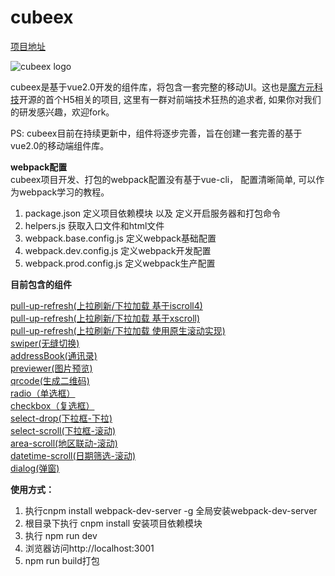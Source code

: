 # cubeex #

[项目地址](http://www.best-html5.net/cubee/cubeex)

![cubeex logo](http://zqmfcdn.huanhuba.com/publicH5/img/cubeex/logo.png)

cubeex是基于vue2.0开发的组件库，将包含一套完整的移动UI。这也是[魔方元科技](http://www.cubee.com)开源的首个H5相关的项目, 这里有一群对前端技术狂热的追求者, 如果你对我们的研发感兴趣，欢迎fork。

PS: cubeex目前在持续更新中，组件将逐步完善，旨在创建一套完善的基于vue2.0的移动端组件库。

**webpack配置**<br>
cubeex项目开发、打包的webpack配置没有基于vue-cli， 配置清晰简单, 可以作为webpack学习的教程。
>
1. package.json  定义项目依赖模块 以及 定义开启服务器和打包命令
2. helpers.js  获取入口文件和html文件
3. webpack.base.config.js  定义webpack基础配置
4. webpack.dev.config.js   定义webpack开发配置
5. webpack.prod.config.js  定义webpack生产配置

**目前包含的组件**<br>
>
[pull-up-refresh(上拉刷新/下拉加载 基于iscroll4)](http://www.best-html5.net/cubee/cubeex/#/pull-refresh-iscroll)<br>
[pull-up-refresh(上拉刷新/下拉加载 基于xscroll)](http://www.best-html5.net/cubee/cubeex/#/pull-refresh-xscroll)<br>
[pull-up-refresh(上拉刷新/下拉加载 使用原生滚动实现)](http://www.best-html5.net/cubee/cubeex/#/pull-refresh-nscroll)<br>
[swiper(无缝切换)](http://www.best-html5.net/cubee/cubeex/#/swiper)<br>
[addressBook(通讯录)](http://www.best-html5.net/cubee/cubeex/#/address-book)<br>
[previewer(图片预览)](http://www.best-html5.net/cubee/cubeex/#/previewer)<br>
[qrcode(生成二维码)](http://www.best-html5.net/cubee/cubeex/#/qrcode)<br>
[radio（单选框）](http://www.best-html5.net/cubee/cubeex/#/radio)<br>
[checkbox（复选框）](http://www.best-html5.net/cubee/cubeex/#/checkbox)<br>
[select-drop(下拉框-下拉)](http://www.best-html5.net/cubee/cubeex/#/select)<br>
[select-scroll(下拉框-滚动)](http://www.best-html5.net/cubee/cubeex/#/select-scroll)<br>
[area-scroll(地区联动-滚动)](http://www.best-html5.net/cubee/cubeex/#/area)<br>
[datetime-scroll(日期筛选-滚动)](http://www.best-html5.net/cubee/cubeex/#/datetime)<br>
[dialog(弹窗)](http://www.best-html5.net/cubee/cubeex/#/dialog)<br>

**使用方式：**<br>
>

1. 执行cnpm install webpack-dev-server -g 全局安装webpack-dev-server
2. 根目录下执行 cnpm install 安装项目依赖模块<br>
3. 执行 npm run dev<br>
4. 浏览器访问http://localhost:3001<br>
5. npm run build打包
